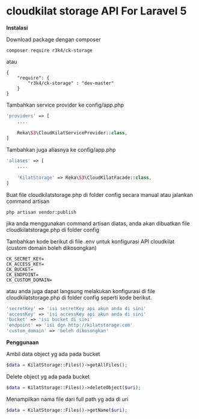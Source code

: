 # cloudkilat storage API For Laravel 5

 
**Instalasi**

Download package dengan composer
```
composer require r3k4/ck-storage
```
atau
```
{
	"require": {
		"r3k4/ck-storage" : "dev-master"
	}
}
```

Tambahkan service provider ke config/app.php
```php
'providers' => [
	....
	
	Reka\S3\CloudKilatServiceProvider::class,
]
```

Tambahkan juga aliasnya ke config/app.php
```php
'aliases' => [
	....
	
	'KilatStorage' => Reka\S3\CloudKilatFacade::class,
]
```

Buat file cloudkilatstorage.php di folder config secara manual atau jalankan command artisan
```
php artisan vendor:publish
```
jika anda menggunakan command artisan diatas, anda akan dibuatkan file cloudkilatstorage.php di folder config

Tambahkan kode berikut di file .env untuk konfigurasi API cloudkilat (custom domain boleh dikosongkan)
```
CK_SECRET_KEY=
CK_ACCESS_KEY=
CK_BUCKET=
CK_ENDPOINT=
CK_CUSTOM_DOMAIN=

```
atau anda juga dapat langsung melakukan konfigurasi di file cloudkilatstorage.php di folder config seperti kode berikut.
```php
'secretKey' => 'isi secretKey api akun anda di sini'
'accessKey' => 'isi accessKey api akun anda di sini'
'bucket' => 'isi bucket di sini'
'endpoint' => 'isi dgn http://kilatstorage.com'
'custom_domain' => 'boleh dikosongkan'

```

**Penggunaan**

Ambil data object yg ada pada bucket
```php
$data = KilatStorage::Files()->getAllFiles();
```
Delete object yg ada pada bucket
```php
$data = KilatStorage::Files()->deleteObject($uri);
```
Menampilkan nama file dari full path yg ada di uri
```php
$data = KilatStorage::Files()->getName($uri);
```